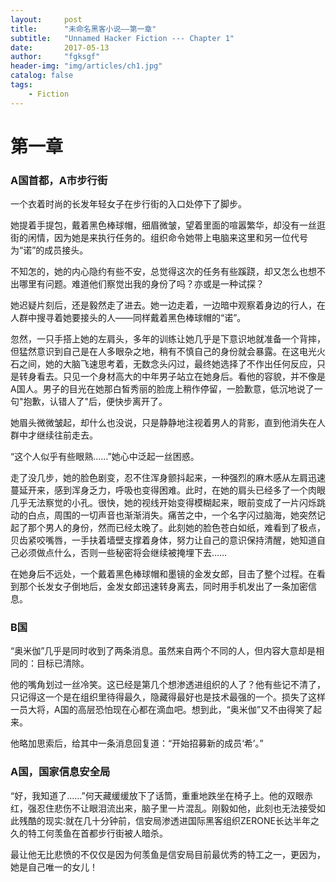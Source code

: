 ```yaml
---
layout:     post
title:      "未命名黑客小说——第一章"
subtitle:   "Unnamed Hacker Fiction --- Chapter 1"
date:       2017-05-13
author:     "fgksgf"
header-img: "img/articles/ch1.jpg"
catalog: false
tags:
    - Fiction
---
```



# 第一章

### A国首都，A市步行街
一个衣着时尚的长发年轻女子在步行街的入口处停下了脚步。

她提着手提包，戴着黑色棒球帽，细眉微皱，望着里面的喧嚣繁华，却没有一丝逛街的闲情，因为她是来执行任务的。组织命令她带上电脑来这里和另一位代号为“诺”的成员接头。
    
不知怎的，她的内心隐约有些不安，总觉得这次的任务有些蹊跷，却又怎么也想不出哪里有问题。难道他们察觉出我的身份了吗？亦或是一种试探？

她迟疑片刻后，还是毅然走了进去。她一边走着，一边暗中观察着身边的行人，在人群中搜寻着她要接头的人——同样戴着黑色棒球帽的“诺”。

忽然，一只手搭上她的左肩头，多年的训练让她几乎是下意识地就准备一个背摔，但猛然意识到自己是在人多眼杂之地，稍有不慎自己的身份就会暴露。在这电光火石之间，她的大脑飞速思考着，无数念头闪过，最终她选择了不作出任何反应，只是转身看去。只见一个身材高大的中年男子站立在她身后。看他的容貌，并不像是A国人。男子的目光在她那白皙秀丽的脸庞上稍作停留，一脸歉意，低沉地说了一句"抱歉，认错人了"后，便快步离开了。

她眉头微微皱起，却什么也没说，只是静静地注视着男人的背影，直到他消失在人群中才继续往前走去。

“这个人似乎有些眼熟……”她心中泛起一丝困惑。

走了没几步，她的脸色剧变，忍不住浑身颤抖起来，一种强烈的麻木感从左肩迅速蔓延开来，感到浑身乏力，呼吸也变得困难。此时，在她的肩头已经多了一个肉眼几乎无法察觉的小孔。很快，她的视线开始变得模糊起来，眼前变成了一片闪烁跳动的白点，周围的一切声音也渐渐消失。痛苦之中，一个名字闪过脑海，她突然记起了那个男人的身份，然而已经太晚了。此刻她的脸色苍白如纸，难看到了极点，贝齿紧咬嘴唇，一手扶着墙壁支撑着身体，努力让自己的意识保持清醒，她知道自己必须做点什么，否则一些秘密将会继续被掩埋下去……

在她身后不远处，一个戴着黑色棒球帽和墨镜的金发女郎，目击了整个过程。在看到那个长发女子倒地后，金发女郎迅速转身离去，同时用手机发出了一条加密信息。


### B国
“奥米伽”几乎是同时收到了两条消息。虽然来自两个不同的人，但内容大意却是相同的：目标已清除。

他的嘴角划过一丝冷笑。这已经是第几个想渗透进组织的人了？他有些记不清了，只记得这一个是在组织里待得最久，隐藏得最好也是技术最强的一个。损失了这样一员大将，A国的高层恐怕现在心都在滴血吧。想到此，“奥米伽”又不由得笑了起来。

他略加思索后，给其中一条消息回复道：“开始招募新的成员‘希’。”


### A国，国家信息安全局
“好，我知道了……”何天藏缓缓放下了话筒，重重地跌坐在椅子上。他的双眼赤红，强忍住悲伤不让眼泪流出来，脑子里一片混乱。刚毅如他，此刻也无法接受如此残酷的现实:就在几十分钟前，信安局渗透进国际黑客组织ZERONE长达半年之久的特工何羡鱼在首都步行街被人暗杀。

最让他无比悲愤的不仅仅是因为何羡鱼是信安局目前最优秀的特工之一，更因为，她是自己唯一的女儿！
